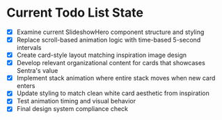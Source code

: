 <!-- DO NOT EDIT - Managed by todo_list tool -->
<!-- Updated: 2025-08-01T14:46:40.637Z -->

# Current Todo List State

- [x] Examine current SlideshowHero component structure and styling
- [x] Replace scroll-based animation logic with time-based 5-second intervals
- [x] Create card-style layout matching inspiration image design
- [x] Develop relevant organizational content for cards that showcases Sentra's value
- [x] Implement stack animation where entire stack moves when new card enters
- [x] Update styling to match clean white card aesthetic from inspiration
- [x] Test animation timing and visual behavior
- [x] Final design system compliance check
